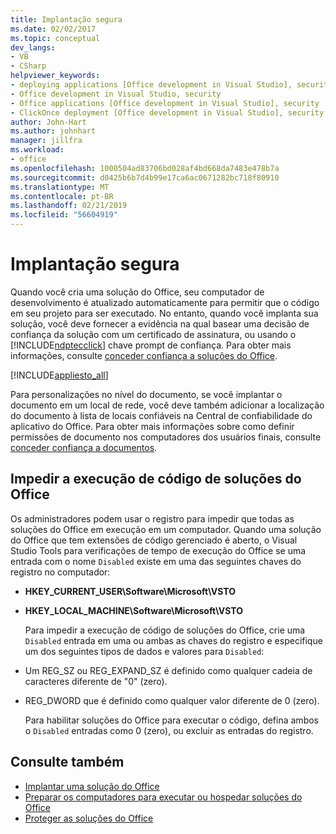 ```yaml
---
title: Implantação segura
ms.date: 02/02/2017
ms.topic: conceptual
dev_langs:
- VB
- CSharp
helpviewer_keywords:
- deploying applications [Office development in Visual Studio], security
- Office development in Visual Studio, security
- Office applications [Office development in Visual Studio], security
- ClickOnce deployment [Office development in Visual Studio], security
author: John-Hart
ms.author: johnhart
manager: jillfra
ms.workload:
- office
ms.openlocfilehash: 1000504ad83706bd028af4bd668da7483e478b7a
ms.sourcegitcommit: d0425b6b7d4b99e17ca6ac0671282bc718f80910
ms.translationtype: MT
ms.contentlocale: pt-BR
ms.lasthandoff: 02/21/2019
ms.locfileid: "56604919"
---
```

# <a name="secure-deployment"></a>Implantação segura
  Quando você cria uma solução do Office, seu computador de desenvolvimento é atualizado automaticamente para permitir que o código em seu projeto para ser executado. No entanto, quando você implanta sua solução, você deve fornecer a evidência na qual basear uma decisão de confiança da solução com um certificado de assinatura, ou usando o [!INCLUDE[ndptecclick](../vsto/includes/ndptecclick-md.md)] chave prompt de confiança. Para obter mais informações, consulte [conceder confiança a soluções do Office](../vsto/granting-trust-to-office-solutions.md).

 [!INCLUDE[appliesto_all](../vsto/includes/appliesto-all-md.md)]

 Para personalizações no nível do documento, se você implantar o documento em um local de rede, você deve também adicionar a localização do documento à lista de locais confiáveis na Central de confiabilidade do aplicativo do Office. Para obter mais informações sobre como definir permissões de documento nos computadores dos usuários finais, consulte [conceder confiança a documentos](../vsto/granting-trust-to-documents.md).

## <a name="prevent-office-solutions-from-running-code"></a>Impedir a execução de código de soluções do Office
 Os administradores podem usar o registro para impedir que todas as soluções do Office em execução em um computador. Quando uma solução do Office que tem extensões de código gerenciado é aberto, o Visual Studio Tools para verificações de tempo de execução do Office se uma entrada com o nome `Disabled` existe em uma das seguintes chaves do registro no computador:

- **HKEY_CURRENT_USER\Software\Microsoft\VSTO**

- **HKEY_LOCAL_MACHINE\Software\Microsoft\VSTO**

  Para impedir a execução de código de soluções do Office, crie uma `Disabled` entrada em uma ou ambas as chaves do registro e especifique um dos seguintes tipos de dados e valores para `Disabled`:

- Um REG_SZ ou REG_EXPAND_SZ é definido como qualquer cadeia de caracteres diferente de "0" (zero).

- REG_DWORD que é definido como qualquer valor diferente de 0 (zero).

  Para habilitar soluções do Office para executar o código, defina ambos o `Disabled` entradas como 0 (zero), ou excluir as entradas do registro.

## <a name="see-also"></a>Consulte também
- [Implantar uma solução do Office](../vsto/deploying-an-office-solution.md)
- [Preparar os computadores para executar ou hospedar soluções do Office](https://msdn.microsoft.com/be1b173f-7261-4d74-aa4e-94ccd43db8d8)
- [Proteger as soluções do Office](../vsto/securing-office-solutions.md)
